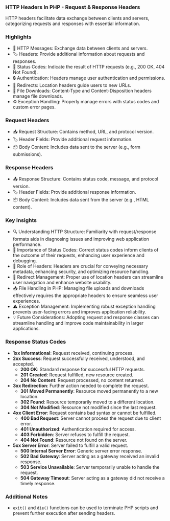 ### HTTP Headers In PHP - Request & Response Headers
HTTP headers facilitate data exchange between clients and servers, categorizing requests and responses with essential information.

### Highlights
- 📡 HTTP Messages: Exchange data between clients and servers.
- 🏷️ Headers: Provide additional information about requests and responses.
- 🔄 Status Codes: Indicate the result of HTTP requests (e.g., 200 OK, 404 Not Found).
- 🔒 Authentication: Headers manage user authentication and permissions.
- 🔄 Redirects: Location headers guide users to new URLs.
- 📂 File Downloads: Content-Type and Content-Disposition headers manage file downloads.
- ⚙️ Exception Handling: Properly manage errors with status codes and custom error pages.

### Request Headers
- 📥 Request Structure: Contains method, URL, and protocol version.
- 🏷️ Header Fields: Provide additional request information.
- 📦 Body Content: Includes data sent to the server (e.g., form submissions).

### Response Headers
- 📤 Response Structure: Contains status code, message, and protocol version.
- 🏷️ Header Fields: Provide additional response information.
- 📦 Body Content: Includes data sent from the server (e.g., HTML content).

### Key Insights
- 🔍 Understanding HTTP Structure: Familiarity with request/response formats aids in diagnosing issues and improving web application performance.
- 🚦 Importance of Status Codes: Correct status codes inform clients of the outcome of their requests, enhancing user experience and debugging.
- 🔑 Role of Headers: Headers are crucial for conveying necessary metadata, enhancing security, and optimizing resource handling.
- 🔄 Redirect Management: Proper use of location headers can streamline user navigation and enhance website usability.
- 📥 File Handling in PHP: Managing file uploads and downloads effectively requires the appropriate headers to ensure seamless user experiences.
- ⚠️ Exception Management: Implementing robust exception handling prevents user-facing errors and improves application reliability.
- 💡 Future Considerations: Adopting request and response classes can streamline handling and improve code maintainability in larger applications.

### Response Status Codes
- **1xx Informational**: Request received, continuing process.
- **2xx Success**: Request successfully received, understood, and accepted.
  - **200 OK**: Standard response for successful HTTP requests.
  - **201 Created**: Request fulfilled, new resource created.
  - **204 No Content**: Request processed, no content returned.
- **3xx Redirection**: Further action needed to complete the request.
  - **301 Moved Permanently**: Resource moved permanently to a new location.
  - **302 Found**: Resource temporarily moved to a different location.
  - **304 Not Modified**: Resource not modified since the last request.
- **4xx Client Error**: Request contains bad syntax or cannot be fulfilled.
    - **400 Bad Request**: Server cannot process the request due to client error.
    - **401 Unauthorized**: Authentication required for access.
    - **403 Forbidden**: Server refuses to fulfill the request.
    - **404 Not Found**: Resource not found on the server.
- **5xx Server Error**: Server failed to fulfill a valid request.
  - **500 Internal Server Error**: Generic server error response.
  - **502 Bad Gateway**: Server acting as a gateway received an invalid response.
  - **503 Service Unavailable**: Server temporarily unable to handle the request.
  - **504 Gateway Timeout**: Server acting as a gateway did not receive a timely response.

### Additional Notes
- `exit()` and `die()` functions can be used to terminate PHP scripts and prevent further execution after sending headers.